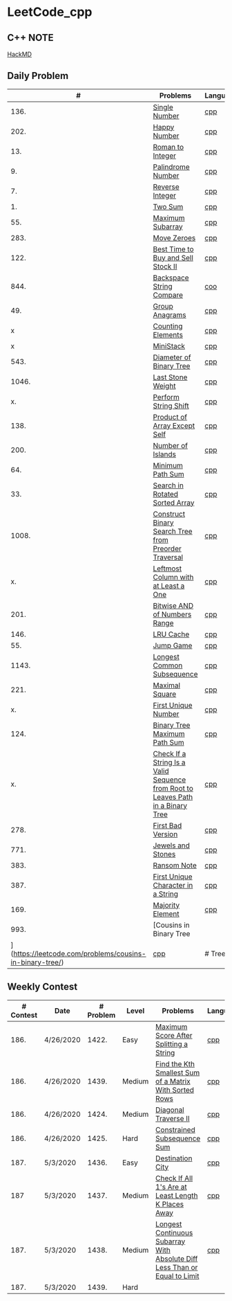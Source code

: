 # LeetCode_cpp
## C++ NOTE
[HackMD](https://hackmd.io/yY4lUCv4SRq_mNfAfYteYA)

## Daily Problem
|#    |Problems|Language|Hashtage|
|-----|--------|--------|--------|
|136.     |[Single Number](https://leetcode.com/problems/single-number/)        |[cpp](https://github.com/ckckck1373/LeetCode_cpp/blob/master/Problem/April_30_Day_Chanllenge/April02_Single_Number.cpp)
|202.     |[Happy Number](https://leetcode.com/problems/happy-number/)        |[cpp](https://github.com/ckckck1373/LeetCode_cpp/blob/master/Problem/April_30_Day_Chanllenge/April01_Happy_Number.cpp)
|13.    |[Roman to Integer](https://leetcode.com/problems/roman-to-integer/)        |[cpp](https://github.com/ckckck1373/LeetCode_cpp/blob/master/Problem/easy/Roman%20to%20Integer/Roman_to_Integer.cpp)
|9.      |[Palindrome Number](https://leetcode.com/problems/palindrome-number/)        |[cpp](https://github.com/ckckck1373/LeetCode_cpp/blob/master/Problem/easy/Palindrome/Palindrome.cpp)
|7.   |[Reverse Integer](https://leetcode.com/problems/reverse-integer/)        |[cpp](https://github.com/ckckck1373/LeetCode_cpp/blob/master/Problem/easy/Reverse%20Integer/Reverse_Integer_v1.cpp)
|1.   |[Two Sum](https://leetcode.com/problems/two-sum/)        |[cpp](https://github.com/ckckck1373/LeetCode_cpp/blob/master/Problem/easy/Two%20Sum/Two_Sum_v1.cpp)
|55.  |[Maximum Subarray](https://leetcode.com/problems/maximum-subarray/submissions/)|[cpp](https://github.com/ckckck1373/LeetCode_cpp/blob/master/Problem/April_30_Day_Chanllenge/April03_Maximum_Subarray.cpp)
|283. |[Move Zeroes](https://leetcode.com/problems/move-zeroes/)|[cpp](https://github.com/ckckck1373/LeetCode_cpp/blob/master/Problem/April_30_Day_Chanllenge/April04_Move_Zeros.cpp)
|122. |[Best Time to Buy and Sell Stock II](https://leetcode.com/problems/best-time-to-buy-and-sell-stock-ii/)|[cpp](https://github.com/ckckck1373/LeetCode_cpp/blob/master/Problem/April_30_Day_Chanllenge/April05_MaxProfit.cpp)
|844. |[Backspace String Compare](https://leetcode.com/problems/backspace-string-compare/submissions/)|[coo](https://github.com/ckckck1373/LeetCode_cpp/blob/master/Problem/April_30_Day_Chanllenge/April08_Middle_of_Linked_List.cpp)
|49.    |[Group Anagrams](https://leetcode.com/problems/group-anagrams/) |[cpp](https://github.com/ckckck1373/LeetCode_cpp/blob/master/Problem/April_30_Day_Chanllenge/April06_Gruop_Anagrams.cpp) 
|x    |[Counting Elements](https://leetcode.com/explore/challenge/card/30-day-leetcoding-challenge/528/week-1/3289/) |[cpp](https://github.com/ckckck1373/LeetCode_cpp/blob/master/Problem/April_30_Day_Chanllenge/April07_countElement.cpp)
|x    |[MiniStack](https://leetcode.com/explore/challenge/card/30-day-leetcoding-challenge/529/week-2/3292) |[cpp](https://github.com/ckckck1373/LeetCode_cpp/blob/master/Problem/April_30_Day_Chanllenge/April10_MinStack.cpp)
|543. |[Diameter of Binary Tree](https://leetcode.com/problems/diameter-of-binary-tree/)|[cpp](https://github.com/ckckck1373/LeetCode_cpp/blob/master/Problem/April_30_Day_Chanllenge/April11_Diameter_of_Binary_Tree.cpp)
|1046.|[Last Stone Weight](https://leetcode.com/problems/last-stone-weight/) |[cpp](https://github.com/ckckck1373/LeetCode_cpp/blob/master/Problem/April_30_Day_Chanllenge/April12_Last_Stone_Weight.cpp)
|x.  |[Perform String Shift](https://leetcode.com/explore/challenge/card/30-day-leetcoding-challenge/529/week-2/3299/)|[cpp](https://github.com/ckckck1373/LeetCode_cpp/blob/master/Problem/April_30_Day_Chanllenge/April14_Perform_String_Shift.cpp)
|138.  |[Product of Array Except Self](https://leetcode.com/problems/product-of-array-except-self/) |[cpp](https://github.com/ckckck1373/LeetCode_cpp/blob/master/Problem/April_30_Day_Chanllenge/April15_Product_of_Array_Except_Self.cpp)
|200. |[Number of Islands](https://leetcode.com/problems/number-of-islands/) |[cpp](https://github.com/ckckck1373/LeetCode_cpp/blob/master/Problem/April_30_Day_Chanllenge/April17_Number_of_Islands.cpp)
|64.  |[Minimum Path Sum](https://leetcode.com/problems/minimum-path-sum/)|[cpp](https://github.com/ckckck1373/LeetCode_cpp/blob/master/Problem/April_30_Day_Chanllenge/April18_Minimum_Path_Sum.cpp)
|33.  |[Search in Rotated Sorted Array](https://leetcode.com/problems/search-in-rotated-sorted-array/)|[cpp](https://github.com/ckckck1373/LeetCode_cpp/blob/master/Problem/April_30_Day_Chanllenge/April19_Search_In_Rotated_Sorted_Array.cpp)
|1008.|[Construct Binary Search Tree from Preorder Traversal](https://leetcode.com/problems/construct-binary-search-tree-from-preorder-traversal/)|[cpp](https://github.com/ckckck1373/LeetCode_cpp/blob/master/Problem/April_30_Day_Chanllenge/April20_Construct_Binary_Search_Tree_from_Preorder_Traversal.cpp)
|x.   |[Leftmost Column with at Least a One](https://leetcode.com/explore/challenge/card/30-day-leetcoding-challenge/530/week-3/3306/)|[cpp](https://github.com/ckckck1373/LeetCode_cpp/blob/master/Problem/April_30_Day_Chanllenge/April21_Left_Most_Column_With_One.cpp)
|201. |[Bitwise AND of Numbers Range](https://leetcode.com/problems/bitwise-and-of-numbers-range/)|[cpp](https://github.com/ckckck1373/LeetCode_cpp/blob/master/Problem/April_30_Day_Chanllenge/April23_Bitwise%20AND%20of%20Numbers%20Range.cpp)
|146.|[LRU Cache](https://leetcode.com/problems/lru-cache/)|[cpp](https://github.com/ckckck1373/LeetCode_cpp/blob/master/Problem/April_30_Day_Chanllenge/April24_LRU_Cache.cpp)
|55.|[Jump Game](https://leetcode.com/problems/jump-game/)|[cpp](https://github.com/ckckck1373/LeetCode_cpp/blob/master/Problem/April_30_Day_Chanllenge/April25_Jump_Game.cpp)
|1143. |[Longest Common Subsequence](https://leetcode.com/problems/longest-common-subsequence/) | [cpp](https://github.com/ckckck1373/LeetCode_cpp/blob/master/Problem/April_30_Day_Chanllenge/April26_Longest_Common_Subsequence.cpp)
|221.  |[Maximal Square](https://leetcode.com/problems/maximal-square/)    |[cpp](https://github.com/ckckck1373/LeetCode_cpp/blob/master/Problem/April_30_Day_Chanllenge/April27_Maximal_Square.cpp)
|x.    |[First Unique Number](https://leetcode.com/explore/challenge/card/30-day-leetcoding-challenge/531/week-4/3313/) |[cpp](https://github.com/ckckck1373/LeetCode_cpp/blob/master/Problem/April_30_Day_Chanllenge/April28_First_Unique_Number.cpp)
|124.  |[Binary Tree Maximum Path Sum](https://leetcode.com/problems/binary-tree-maximum-path-sum/) |[cpp](https://github.com/ckckck1373/LeetCode_cpp/blob/master/Problem/April_30_Day_Chanllenge/April29_Binary_Tree_Maximum_Path_Sum.cpp)
|x.    |[ Check If a String Is a Valid Sequence from Root to Leaves Path in a Binary Tree](https://leetcode.com/explore/challenge/card/30-day-leetcoding-challenge/532/week-5/3315/)|[cpp](https://github.com/ckckck1373/LeetCode_cpp/blob/master/Problem/April_30_Day_Chanllenge/April30_Check_If_A_String_Valid_or_not.cpp)
|278.  |[First Bad Version](https://leetcode.com/problems/first-bad-version/)|[cpp](https://github.com/ckckck1373/LeetCode_cpp/blob/master/Problem/May_30_Day_Chanllenge/May01_First_Bad_Version.cpp)
|771.  |[Jewels and Stones](https://leetcode.com/problems/jewels-and-stones/)|[cpp](https://github.com/ckckck1373/LeetCode_cpp/blob/master/Problem/May_30_Day_Chanllenge/May02_Jewels_and_Stones.cpp)
|383.  |[Ransom Note](https://leetcode.com/problems/ransom-note/)|[cpp](https://github.com/ckckck1373/LeetCode_cpp/blob/master/Problem/May_30_Day_Chanllenge/May03_Ransom_Note.cpp)
|387.  |[First Unique Character in a String](https://leetcode.com/problems/first-unique-character-in-a-string/) |[cpp](https://github.com/ckckck1373/LeetCode_cpp/blob/master/Problem/May_30_Day_Chanllenge/May05_First_Unique_Character_in_a_String.cpp) |# Hashtable
|169.  |[Majority Element](https://leetcode.com/problems/majority-element/)|[cpp](https://github.com/ckckck1373/LeetCode_cpp/blob/master/Problem/May_30_Day_Chanllenge/May06_Majority_Element.cpp)| 
|993.  |[Cousins in Binary Tree
](https://leetcode.com/problems/cousins-in-binary-tree/)|[cpp](https://github.com/ckckck1373/LeetCode_cpp/blob/master/Problem/May_30_Day_Chanllenge/May07_Cousins_in_Binary_Tree.cpp)|# Tree

## Weekly Contest
|# Contest|Date|# Problem|Level|Problems|Language|Hashtage|
|----|----|-----|-----|--------|--------|--------|
|186.|4/26/2020|1422.|Easy|[Maximum Score After Splitting a String](https://leetcode.com/problems/maximum-score-after-splitting-a-string/)|[cpp](https://github.com/ckckck1373/LeetCode_cpp/blob/master/Problem/contest/NUM186%2C%2026%2C%20April%2C%202020/1st_Maximum_Score_After_Splitting_a_String.cpp)|
|186.|4/26/2020|1439.|Medium|[Find the Kth Smallest Sum of a Matrix With Sorted Rows](https://leetcode.com/problems/longest-continuous-subarray-with-absolute-diff-less-than-or-equal-to-limit/)|[cpp](https://github.com/ckckck1373/LeetCode_cpp/blob/master/Problem/contest/NUM186%2C%2026%2C%20April%2C%202020/2nd_MaximumPoints_You_Can_Obtain_from_Cards.cpp)|
|186.|4/26/2020|1424.|Medium|[Diagonal Traverse II](https://leetcode.com/problems/diagonal-traverse-ii/)|[cpp](https://github.com/ckckck1373/LeetCode_cpp/blob/master/Problem/contest/NUM186%2C%2026%2C%20April%2C%202020/3rd_Diagonal_Traverse_II.cpp)|# List,BFS
|186.|4/26/2020|1425.|Hard|[Constrained Subsequence Sum](https://leetcode.com/problems/constrained-subsequence-sum/)|[cpp](https://github.com/ckckck1373/LeetCode_cpp/tree/master/Problem/contest/NUM186%2C%2026%2C%20April%2C%202020)|
|187.|5/3/2020|1436.|Easy|[Destination City](https://leetcode.com/problems/destination-city/)|[cpp](https://github.com/ckckck1373/LeetCode_cpp/blob/master/Problem/contest/NUM187%2C%203%2C%20May%2C%202020/1st_Destination_City.cpp)|# string map
|187|5/3/2020|1437.|Medium|[Check If All 1's Are at Least Length K Places Away](https://leetcode.com/problems/check-if-all-1s-are-at-least-length-k-places-away/)|[cpp](https://github.com/ckckck1373/LeetCode_cpp/blob/master/Problem/contest/NUM187%2C%203%2C%20May%2C%202020/2nd_Check_If_All%201's_Are_at_Least_Length_K_Places_Away.cpp)|
|187.|5/3/2020|1438.|Medium|[Longest Continuous Subarray With Absolute Diff Less Than or Equal to Limit](https://leetcode.com/problems/longest-continuous-subarray-with-absolute-diff-less-than-or-equal-to-limit/)|[cpp](https://github.com/ckckck1373/LeetCode_cpp/blob/master/Problem/contest/NUM187%2C%203%2C%20May%2C%202020/3rd_Longest_Continuous_Subarray_With_Absolute_Diff_Less_Than_or_Equal_to_Limit.cpp)|# queue w/ max&min
|187.|5/3/2020|1439.|Hard|




